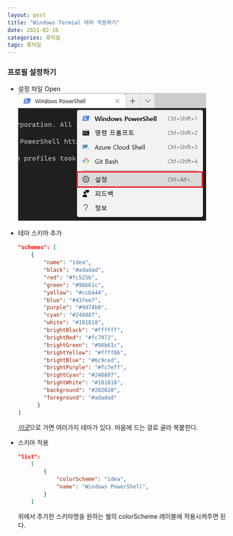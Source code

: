 ```yaml
---
layout: post
title: "Windows Termial 테마 적용하기"
date: 2021-02-16
categories: 룩덕질
tags: 룩덕질
---
```


### 프로필 설정하기
- 설정 파일 Open  
    ![사진](/assets/imgs/posts/룩덕질/windows-terminal-theme-001.png)

- 테마 스키마 추가
    ```json
    "schemes": [
        {
            "name": "idea",
            "black": "#adadad",
            "red": "#fc5256",
            "green": "#98b61c",
            "yellow": "#ccb444",
            "blue": "#437ee7",
            "purple": "#9d74b0",
            "cyan": "#248887",
            "white": "#181818",
            "brightBlack": "#ffffff",
            "brightRed": "#fc7072",
            "brightGreen": "#98b61c",
            "brightYellow": "#ffff0b",
            "brightBlue": "#6c9ced",
            "brightPurple": "#fc7eff",
            "brightCyan": "#248887",
            "brightWhite": "#181818",
            "background": "#202020",
            "foreground": "#adadad"
          }
    ]
    ```
    [*이곳*](https://windowsterminalthemes.dev/)으로 가면 여러가지 테마가 있다. 마음에 드는 걸로 골라 복붙한다.
- 스키마 적용
    ```json
    "list":
        [
            {
                "colorScheme": "idea",
                "name": "Windows PowerShell",
            }
        ]
    ```
    위에서 추가한 스키마명을 원하는 쉘의 colorScheme 레이블에 적용시켜주면 된다.
